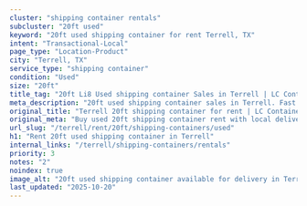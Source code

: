 ```yaml
---
cluster: "shipping container rentals"
subcluster: "20ft used"
keyword: "20ft used shipping container for rent Terrell, TX"
intent: "Transactional-Local"
page_type: "Location-Product"
city: "Terrell, TX"
service_type: "shipping container"
condition: "Used"
size: "20ft"
title_tag: "20ft Li8 Used shipping container Sales in Terrell | LC Container"
meta_description: "20ft used shipping container sales in Terrell. Fast delivery, competitive pricing. Serving shipping containers area. Quote ID: 5YM. Call (214) 524-4168 for your free quote today."
original_title: "Terrell 20ft shipping container for rent | LC Container"
original_meta: "Buy used 20ft shipping container rent with local delivery in Terrell, TX. LC Container — local Since 2003. Request a fast quote today."
url_slug: "/terrell/rent/20ft/shipping-containers/used"
h1: "Rent 20ft used shipping container in Terrell"
internal_links: "/terrell/shipping-containers/rentals"
priority: 3
notes: "2"
noindex: true
image_alt: "20ft used shipping container available for delivery in Terrell"
last_updated: "2025-10-20"
---
```


<!-- TODO: Add unique city/inventory copy, images, and internal links here. -->
